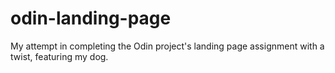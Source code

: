 # odin-landing-page
My attempt in completing the Odin project's landing page assignment with a twist, featuring my dog.
